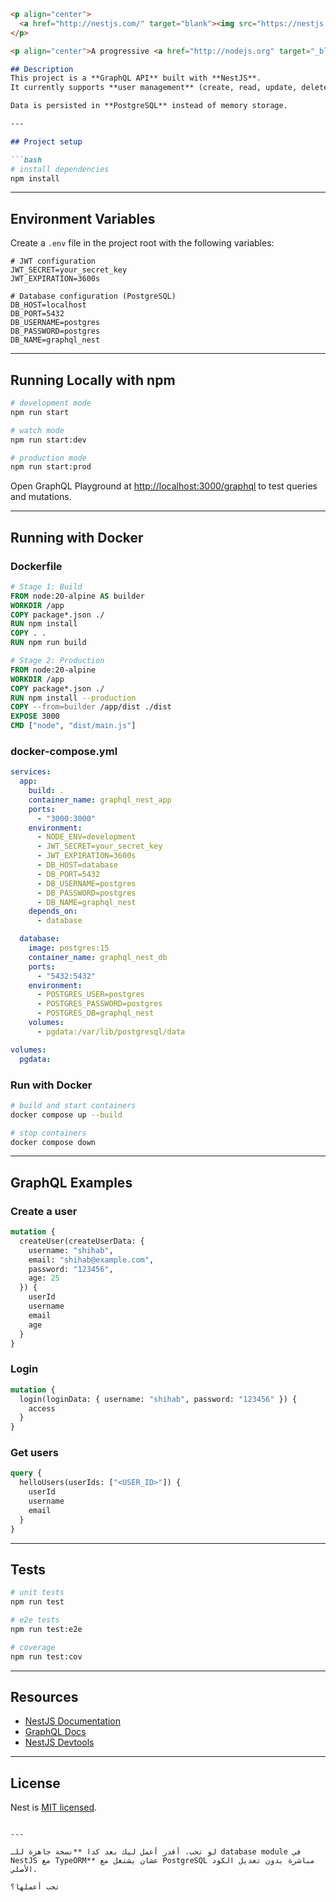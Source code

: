 ````markdown
<p align="center">
  <a href="http://nestjs.com/" target="blank"><img src="https://nestjs.com/img/logo-small.svg" width="120" alt="Nest Logo" /></a>
</p>

<p align="center">A progressive <a href="http://nodejs.org" target="_blank">Node.js</a> framework for building efficient and scalable server-side applications.</p>

## Description
This project is a **GraphQL API** built with **NestJS**.  
It currently supports **user management** (create, read, update, delete) and **authentication** (login, password reset, update).  

Data is persisted in **PostgreSQL** instead of memory storage.

---

## Project setup

```bash
# install dependencies
npm install
````

---

## Environment Variables

Create a `.env` file in the project root with the following variables:

```env
# JWT configuration
JWT_SECRET=your_secret_key
JWT_EXPIRATION=3600s

# Database configuration (PostgreSQL)
DB_HOST=localhost
DB_PORT=5432
DB_USERNAME=postgres
DB_PASSWORD=postgres
DB_NAME=graphql_nest
```

---

## Running Locally with npm

```bash
# development mode
npm run start

# watch mode
npm run start:dev

# production mode
npm run start:prod
```

Open GraphQL Playground at [http://localhost:3000/graphql](http://localhost:3000/graphql) to test queries and mutations.

---

## Running with Docker

### Dockerfile

```dockerfile
# Stage 1: Build
FROM node:20-alpine AS builder
WORKDIR /app
COPY package*.json ./
RUN npm install
COPY . .
RUN npm run build

# Stage 2: Production
FROM node:20-alpine
WORKDIR /app
COPY package*.json ./
RUN npm install --production
COPY --from=builder /app/dist ./dist
EXPOSE 3000
CMD ["node", "dist/main.js"]
```

### docker-compose.yml

```yaml
services:
  app:
    build: .
    container_name: graphql_nest_app
    ports:
      - "3000:3000"
    environment:
      - NODE_ENV=development
      - JWT_SECRET=your_secret_key
      - JWT_EXPIRATION=3600s
      - DB_HOST=database
      - DB_PORT=5432
      - DB_USERNAME=postgres
      - DB_PASSWORD=postgres
      - DB_NAME=graphql_nest
    depends_on:
      - database

  database:
    image: postgres:15
    container_name: graphql_nest_db
    ports:
      - "5432:5432"
    environment:
      - POSTGRES_USER=postgres
      - POSTGRES_PASSWORD=postgres
      - POSTGRES_DB=graphql_nest
    volumes:
      - pgdata:/var/lib/postgresql/data

volumes:
  pgdata:
```

### Run with Docker

```bash
# build and start containers
docker compose up --build

# stop containers
docker compose down
```

---

## GraphQL Examples

### Create a user

```graphql
mutation {
  createUser(createUserData: {
    username: "shihab",
    email: "shihab@example.com",
    password: "123456",
    age: 25
  }) {
    userId
    username
    email
    age
  }
}
```

### Login

```graphql
mutation {
  login(loginData: { username: "shihab", password: "123456" }) {
    access
  }
}
```

### Get users

```graphql
query {
  helloUsers(userIds: ["<USER_ID>"]) {
    userId
    username
    email
  }
}
```

---

## Tests

```bash
# unit tests
npm run test

# e2e tests
npm run test:e2e

# coverage
npm run test:cov
```

---

## Resources

* [NestJS Documentation](https://docs.nestjs.com)
* [GraphQL Docs](https://graphql.org/learn/)
* [NestJS Devtools](https://devtools.nestjs.com)

---

## License

Nest is [MIT licensed](https://github.com/nestjs/nest/blob/master/LICENSE).

```

---

لو تحب، أقدر أعمل ليك بعد كدا **نسخة جاهزة للـ database module في NestJS مع TypeORM** عشان يشتغل مع PostgreSQL مباشرة بدون تعديل الكود الأصلي.  

تحب أعملها؟
```
